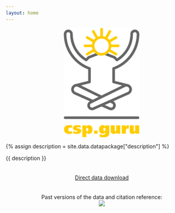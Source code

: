 ```yaml
---
layout: home
---
```


<img style="display: block; margin: 0 auto" width="200" src="./images/logo.png" alt="CSP.guru Logo" align="center">

{% assign description = site.data.datapackage["description"] %}

{{ description }}

<p style="padding: 20px 0; text-align: center;">
    <a class="button green" href="https://zenodo.org/record/1318152/files/repolicy/csp-guru-2016-08-30.zip?download=1">Direct data download</a>
</p>

<p style="text-align: center;">
Past versions of the data and citation reference:<br><a href="https://doi.org/10.5281/zenodo.1318152"><img src="https://zenodo.org/badge/DOI/10.5281/zenodo.1318152.svg"></a>
</p>

